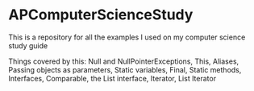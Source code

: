 # APComputerScienceStudy
This is a repository for all the examples I used on my computer science study guide

Things covered by this: Null and NullPointerExceptions, This, Aliases, Passing objects as parameters, Static variables, Final, Static methods, Interfaces, Comparable, the List interface, Iterator, List Iterator
